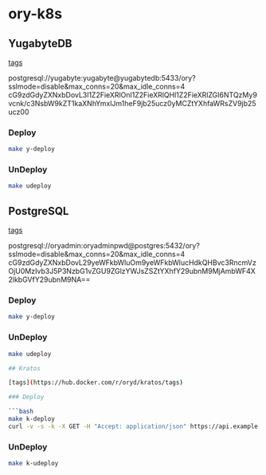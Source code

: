 # ory-k8s

## YugabyteDB


[tags](https://hub.docker.com/r/yugabytedb/yugabyte/tags)

postgresql://yugabyte:yugabyte@yugabytedb:5433/ory?sslmode=disable&max_conns=20&max_idle_conns=4
cG9zdGdyZXNxbDovL3l1Z2FieXRlOnl1Z2FieXRlQHl1Z2FieXRlZGI6NTQzMy9vcnk/c3NsbW9kZT1kaXNhYmxlJm1heF9jb25ucz0yMCZtYXhfaWRsZV9jb25ucz00

### Deploy 

```bash
make y-deploy

```

### UnDeploy 

```bash
make udeploy
```

## PostgreSQL


[tags](https://hub.docker.com/r/yugabytedb/yugabyte/tags)

postgresql://oryadmin:oryadminpwd@postgres:5432/ory?sslmode=disable&max_conns=20&max_idle_conns=4
cG9zdGdyZXNxbDovL29yeWFkbWluOm9yeWFkbWlucHdkQHBvc3RncmVzOjU0MzIvb3J5P3NzbG1vZGU9ZGlzYWJsZSZtYXhfY29ubnM9MjAmbWF4X2lkbGVfY29ubnM9NA==

### Deploy 

```bash
make y-deploy

```

### UnDeploy 

```bash
make udeploy

## Kratos

[tags](https://hub.docker.com/r/oryd/kratos/tags)

### Deploy 

```bash
make k-deploy
curl -v -s -k -X GET -H "Accept: application/json" https://api.example.com/kratos/self-service/registration/browser

```

### UnDeploy 

```bash
make k-udeploy
```